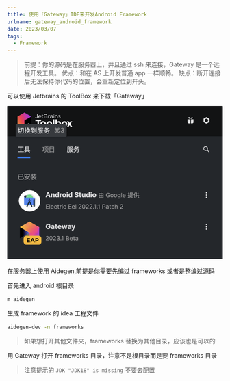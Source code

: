 ```yaml
---
title: 使用「Gateway」IDE来开发Android Framework
urlname: gateway_android_framework
date: 2023/03/07
tags:
  - Framework
---
```


> 前提：你的源码是在服务器上，并且通过 ssh 来连接，Gateway 是一个远程开发工具。
> 优点：和在 AS 上开发普通 app 一样顺畅。
> 缺点：断开连接后无法保持你代码的位置，会重新定位到开头。

可以使用 Jetbrains 的 ToolBox 来下载「Gateway」

![](https://raw.githubusercontent.com/mikaelzero/ImageSource/main/uPic/WJ142e.png)

在服务器上使用 Aidegen,前提是你需要先编过 frameworks 或者是整编过源码

首先进入 android 根目录

```bash
m aidegen
```

生成 framework 的 idea 工程文件

```bash
aidegen-dev -n frameworks
```

> 如果想打开其他文件夹，frameworks 替换为其他目录，应该也是可以的

用 Gateway 打开 frameworks 目录，注意不是根目录而是要 frameworks 目录

> 注意提示的 `JDK "JDK18" is missing` 不要去配置
